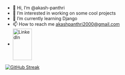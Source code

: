 - 👋 Hi, I’m @akash-panthri
- 👀 I’m interested in working on some cool projects
- 🌱 I’m currently learning Django
- 📫 How to reach me akashpanthri2000@gmail.com
-  <a href="https://www.linkedin.com/in/akash-panthri/" target="_blank"> <img align="center" src='https://upload.wikimedia.org/wikipedia/commons/b/b1/LinkedIn_Logo_2013_%282%29.svg' alt="LinkedIn" width="60" height="100" />
</a>

<!---
akash-panthri/akash-panthri is a ✨ special ✨ repository because its `README.md` (this file) appears on your GitHub profile.
You can click the Preview link to take a look at your changes.
--->
[![GitHub Streak](https://streak-stats.demolab.com/?user=akash-panthri)](https://git.io/streak-stats)
